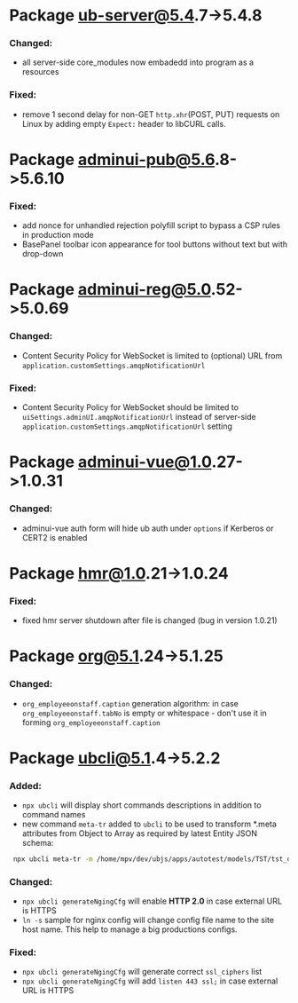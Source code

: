 #  Package ub-server@5.4.7->5.4.8
### Changed:
 - all server-side core_modules now embadedd into program as a resources
### Fixed:
 - remove 1 second delay for non-GET `http.xhr`(POST, PUT) requests on Linux by
 adding empty `Expect:` header to libCURL calls.

#  Package adminui-pub@5.6.8->5.6.10
### Fixed:
 - add nonce for unhandled rejection polyfill script to bypass a CSP rules in production mode  
 - BasePanel toolbar icon appearance for tool buttons without text but with drop-down 

#  Package adminui-reg@5.0.52->5.0.69
### Changed:
 - Content Security Policy for WebSocket is limited to (optional) URL from `application.customSettings.amqpNotificationUrl`
### Fixed:
 - Content Security Policy for WebSocket should be limited to `uiSettings.adminUI.amqpNotificationUrl`
 instead of server-side `application.customSettings.amqpNotificationUrl` setting

#  Package adminui-vue@1.0.27->1.0.31
### Changed:
 - adminui-vue auth form will hide ub auth under `options` if Kerberos or CERT2 is enabled

#  Package hmr@1.0.21->1.0.24
### Fixed:
 - fixed hmr server shutdown after file is changed (bug in version 1.0.21)

#  Package org@5.1.24->5.1.25
### Changed:
 - `org_employeeonstaff.caption` generation algorithm: in case `org_employeeonstaff.tabNo` is empty or whitespace - 
 don't use it in forming `org_employeeonstaff.caption`    

#  Package ubcli@5.1.4->5.2.2
### Added:
 - `npx ubcli` will display short commands descriptions in addition to command names
 - new command `meta-tr` added to `ubcli` to be used to transform *.meta attributes from Object to Array as
 required by latest Entity JSON schema:
```bash
 npx ubcli meta-tr -m /home/mpv/dev/ubjs/apps/autotest/models/TST/tst_document.meta
```   
### Changed:
 - `npx ubcli generateNgingCfg` will enable **HTTP 2.0** in case external URL is HTTPS  
 - `ln -s` sample for nginx config will change config file name to the site host name. 
   This help to manage a big productions configs.  
### Fixed:
 - `npx ubcli generateNgingCfg` will generate correct `ssl_ciphers` list
 - `npx ubcli generateNgingCfg` will add `listen 443 ssl;` in case external URL is HTTPS
